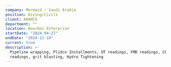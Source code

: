 ```yaml
---
company: Mermaid – Saudi Arabia
position: Diving/Civils
client: ARAMCO
department: ""
location: Bourbon Enterprise
startDate: "2024-04-27"
endDate: "2024-11-19"
current: true
description: >-
  Pipeline wrapping, Plidco Installments, UT readings, FMD readings, CP
  readings, grit blasting, Hydro Tightening
---
```

